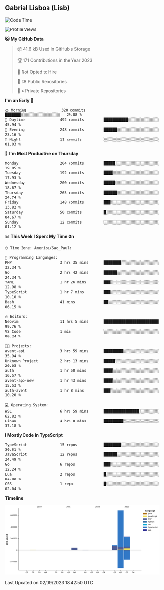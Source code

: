 ## Gabriel Lisboa (Lisb)

<!--START_SECTION:waka-->
![Code Time](http://img.shields.io/badge/Code%20Time-157%20hrs%2025%20mins-blue)

![Profile Views](http://img.shields.io/badge/Profile%20Views-3-blue)

**🐱 My GitHub Data** 

> 📦 41.6 kB Used in GitHub's Storage 
 > 
> 🏆 171 Contributions in the Year 2023
 > 
> 🚫 Not Opted to Hire
 > 
> 📜 38 Public Repositories 
 > 
> 🔑 4 Private Repositories 
 > 
**I'm an Early 🐤** 

```text
🌞 Morning                320 commits         ███████░░░░░░░░░░░░░░░░░░   29.88 % 
🌆 Daytime                492 commits         ███████████░░░░░░░░░░░░░░   45.94 % 
🌃 Evening                248 commits         ██████░░░░░░░░░░░░░░░░░░░   23.16 % 
🌙 Night                  11 commits          ░░░░░░░░░░░░░░░░░░░░░░░░░   01.03 % 
```
📅 **I'm Most Productive on Thursday** 

```text
Monday                   204 commits         █████░░░░░░░░░░░░░░░░░░░░   19.05 % 
Tuesday                  192 commits         ████░░░░░░░░░░░░░░░░░░░░░   17.93 % 
Wednesday                200 commits         █████░░░░░░░░░░░░░░░░░░░░   18.67 % 
Thursday                 265 commits         ██████░░░░░░░░░░░░░░░░░░░   24.74 % 
Friday                   148 commits         ███░░░░░░░░░░░░░░░░░░░░░░   13.82 % 
Saturday                 50 commits          █░░░░░░░░░░░░░░░░░░░░░░░░   04.67 % 
Sunday                   12 commits          ░░░░░░░░░░░░░░░░░░░░░░░░░   01.12 % 
```


📊 **This Week I Spent My Time On** 

```text
🕑︎ Time Zone: America/Sao_Paulo

💬 Programming Languages: 
PHP                      3 hrs 35 mins       ████████░░░░░░░░░░░░░░░░░   32.34 % 
Go                       2 hrs 42 mins       ██████░░░░░░░░░░░░░░░░░░░   24.34 % 
YAML                     1 hr 26 mins        ███░░░░░░░░░░░░░░░░░░░░░░   12.98 % 
TypeScript               1 hr 7 mins         ███░░░░░░░░░░░░░░░░░░░░░░   10.10 % 
Bash                     41 mins             ██░░░░░░░░░░░░░░░░░░░░░░░   06.15 % 

🔥 Editors: 
Neovim                   11 hrs 5 mins       █████████████████████████   99.76 % 
VS Code                  1 min               ░░░░░░░░░░░░░░░░░░░░░░░░░   00.24 % 

🐱‍💻 Projects: 
avent-api                3 hrs 59 mins       █████████░░░░░░░░░░░░░░░░   35.94 % 
Unknown Project          2 hrs 13 mins       █████░░░░░░░░░░░░░░░░░░░░   20.05 % 
auth                     1 hr 50 mins        ████░░░░░░░░░░░░░░░░░░░░░   16.57 % 
avent-app-new            1 hr 43 mins        ████░░░░░░░░░░░░░░░░░░░░░   15.53 % 
auth-avent               1 hr 8 mins         ███░░░░░░░░░░░░░░░░░░░░░░   10.20 % 

💻 Operating System: 
WSL                      6 hrs 59 mins       ████████████████░░░░░░░░░   62.82 % 
Linux                    4 hrs 8 mins        █████████░░░░░░░░░░░░░░░░   37.18 % 
```

**I Mostly Code in TypeScript** 

```text
TypeScript               15 repos            ████████░░░░░░░░░░░░░░░░░   30.61 % 
JavaScript               12 repos            ██████░░░░░░░░░░░░░░░░░░░   24.49 % 
Go                       6 repos             ███░░░░░░░░░░░░░░░░░░░░░░   12.24 % 
Lua                      2 repos             █░░░░░░░░░░░░░░░░░░░░░░░░   04.08 % 
CSS                      1 repo              █░░░░░░░░░░░░░░░░░░░░░░░░   02.04 % 
```



**Timeline**

![Lines of Code chart](https://raw.githubusercontent.com/tenlisboa/tenlisboa/main/assets/bar_graph.png)


 Last Updated on 02/09/2023 18:42:50 UTC
<!--END_SECTION:waka-->
